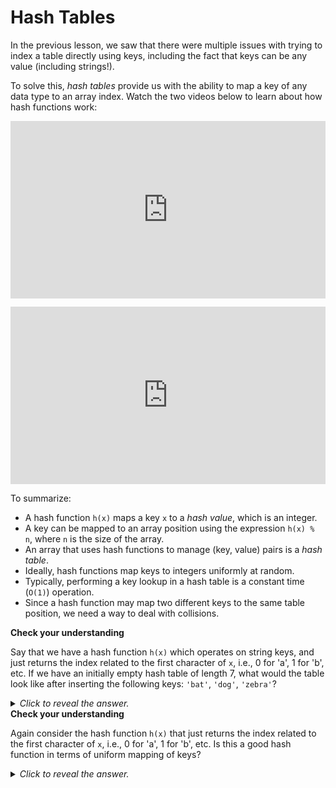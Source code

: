 # Hash Tables

In the previous lesson, we saw that there were multiple issues with trying to index a table directly using keys, including the fact that keys can be any value (including strings!).

To solve this, *hash tables* provide us with the ability to map a key of any data type to an array index. Watch the two videos below to learn about how hash functions work:

<div
  style="position: relative; padding-bottom: 56.25%; height: 0;">
  <iframe
    src="https://www.youtube.com/embed/rBRPwzY76WM"
    title="YouTube video player"
    frameborder="0"
    allow="accelerometer; autoplay; clipboard-write; encrypted-media; gyroscope; picture-in-picture"
    allowfullscreen
    style="position: absolute; top: 0; left: 0; width: 100%; height: 100%;">
  </iframe>
</div>
<p></p>
<div
  style="position: relative; padding-bottom: 56.25%; height: 0;">
  <iframe
    src="https://www.youtube.com/embed/LeNQqDJ6exA"
    title="YouTube video player"
    frameborder="0"
    allow="accelerometer; autoplay; clipboard-write; encrypted-media; gyroscope; picture-in-picture"
    allowfullscreen
    style="position: absolute; top: 0; left: 0; width: 100%; height: 100%;">
  </iframe>
</div>

To summarize:

* A hash function `h(x)` maps a key `x` to a *hash value*, which is an integer.
* A key can be mapped to an array position using the expression `h(x) % n`, where `n` is the size of the array.
* An array that uses hash functions to manage (key, value) pairs is a *hash table*.
* Ideally, hash functions map keys to integers uniformly at random.
* Typically, performing a key lookup in a hash table is a constant time (`O(1)`) operation.
* Since a hash function may map two different keys to the same table position, we need a way to deal with collisions.

<aside>
<b>Check your understanding</b>
<p>Say that we have a hash function <code>h(x)</code> which operates on string keys, and just returns the index related to the first character of <code>x</code>, i.e., 0 for 'a', 1 for 'b', etc. If we have an initially empty hash table of length 7, what would the table look like after inserting the following keys: <code>'bat'</code>, <code>'dog'</code>, <code>'zebra'</code>?
<details>
<summary>
<i>Click to reveal the answer.</i>
</summary>
<p><b>Answer.</b> Hashing <code>'bat'</code> will give us <code>h('bat') = 1 % 7 = 1</code>, which can fit in index 1 since it is currently unoccupied:</p>
<p><code>    [ , 'bat', , , , , , ]</code></p>
<p>Hashing <code>'dog'</code> yields <code>h('dog') = 3 % 7 = 3</code>, which we can put into index 3:</p>
<p><code>    [ , 'bat', , 'dog', , , , ]</code></p>
<p>And finally, we have <code>h('zebra') = 25 % 7 = 4</code>:<p>
<p><code>    [ , 'bat', , 'dog', 'zebra', , , ]</code></p>
</details>
</aside>

<aside>
<b>Check your understanding</b>
<p>Again consider the hash function <code>h(x)</code> that just returns the index related to the first character of <code>x</code>, i.e., 0 for 'a', 1 for 'b', etc. Is this a good hash function in terms of uniform mapping of keys?</p>
<details>
<summary>
<i>Click to reveal the answer.</i>
</summary>
<p><b>Answer.</b> No, this would not be a good hash function for strings, since it only has 26 possible hash values -- one for each letter of the alphabet. Imagine a situation where we want to store millions of strings in a table. Each of the strings we want to store would be hashed to one of the first 26 slots of the table, instead of evenly spreading the strings over the millions of available positions.
</details>
</aside>
